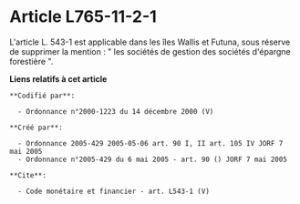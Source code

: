 # Article L765-11-2-1

L'article L. 543-1 est applicable dans les îles Wallis et Futuna, sous réserve de supprimer la mention : " les sociétés de
gestion des sociétés d'épargne forestière ".

**Liens relatifs à cet article**

	**Codifié par**:

	  - Ordonnance n°2000-1223 du 14 décembre 2000 (V)

	**Créé par**:

	  - Ordonnance 2005-429 2005-05-06 art. 90 I, II art. 105 IV JORF 7 mai 2005
	  - Ordonnance n°2005-429 du 6 mai 2005 - art. 90 () JORF 7 mai 2005

	**Cite**:

	  - Code monétaire et financier - art. L543-1 (V)
